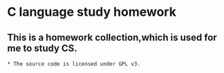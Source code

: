 # C language study homework
 ## This is a homework collection,which is used for me to study CS.

    * The source code is licensed under GPL v3. 